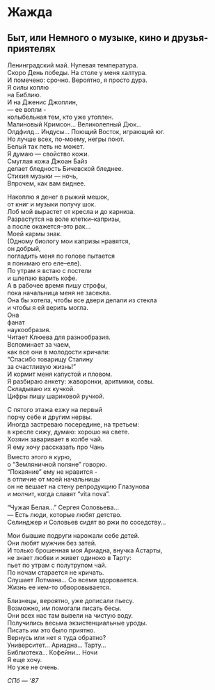 # Жажда  
  
## Быт, или Немного о музыке, кино и друзья-приятелях
  
Ленинградский&nbsp;май. Нулевая температура.  
Скоро День победы. На&nbsp;столе у&nbsp;меня халтура.  
И помечено: срочно. Вероятно, я&nbsp;просто дура.  
Я силы коплю   
на Библию.  
И на&nbsp;Дженис Джоплин,  
&mdash; ее&nbsp;вопли  -  
колыбельная&nbsp;тем, кто уже утоплен.  
Малиновый Кримсон&hellip; Великолепный&nbsp;Дюк&hellip;  
Олдфилд&hellip; Индусы&hellip; Поющий Восток, играющий&nbsp;юг.  
Но лучше всех, по-моему, негры поют.  
Белый так петь не&nbsp;может.  
Я думаю&nbsp;&mdash; свойство кожи.  
Смуглая кожа Джоан Байз  
делает бледность Бичевской бледнее.  
Стихия музыки&nbsp;&mdash; ночь,  
Впрочем, как вам виднее.  
  
Накоплю я&nbsp;денег в&nbsp;рыжий мешок,  
от книг и&nbsp;музыки получу&nbsp;шок.  
Лоб мой вырастет от&nbsp;кресла и&nbsp;до карниза.  
Разрастутся на&nbsp;воле клетки&#8211;капризы,  
а после окажется&#8211;это&nbsp;рак&hellip;  
Моей кармы знак.  
(Одному биологу мои капризы нравятся,  
он добрый,  
погладить меня по&nbsp;голове пытается  
я понимаю его еле&#8211;еле).  
По утрам я&nbsp;встаю с&nbsp;постели  
и шлепаю варить кофе.  
А в&nbsp;рабочее время пишу строфы,  
пока начальница меня не&nbsp;засекла.  
Она&nbsp;бы хотела, чтобы все двери делали из&nbsp;стекла  
и чтобы я&nbsp;ей верить могла.  
Она  
фанат  
наукообразия.  
Читает Клюева для разнообразия.  
Вспоминает за&nbsp;чаем,  
как все они в&nbsp;молодости кричали:  
&#8220;Спасибо товарищу Сталину  
за счастливую жизнь!&#8221;  
И кормит меня капустой и&nbsp;пловом.  
Я разбираю анкету: жаворонки, аритмики, совы.  
Складываю их&nbsp;кучкой.  
Цифры  пишу шариковой ручкой.  
  
С пятого этажа езжу на&nbsp;первый  
порчу себе и&nbsp;другим нервы.  
Иногда застреваю посередине, на&nbsp;третьем:  
в кресле сижу, думаю: хорошо на&nbsp;свете.  
Хозяин заваривает в&nbsp;колбе&nbsp;чай.  
Я  ему хочу рассказать про Чань&#133;  
Вместо этого я&nbsp;курю,  
 о&nbsp;&#8220;Земляничной поляне&#8221; говорю.  
&#8220;Покаяние&#8221; ему не&nbsp;нравится -  
в отличие от&nbsp;моей начальницы  
он не&nbsp;вешает на&nbsp;стену репродукцию Глазунова  
и молчит, когда славят &#8220;vita nova&#8221;.  
  
&#8220;Чужая Белая&hellip;&#8221; Сергея Соловьева&hellip;  
&mdash; Есть люди, которые любят детство.  
Селинджер и&nbsp;Соловьев сидят во&nbsp;ржи  по&nbsp;соседству&hellip;  
  
Мои бывшие подруги нарожали себе детей.  
Они любят мужчин без затей.  
И только брошенная моя Ариадна, внучка Астарты,  
не знает любви и&nbsp;живет одиноко в&nbsp;Тарту:  
пьет по&nbsp;утрам с&nbsp;полутрупом&nbsp;чай.  
По ночам старается не&nbsp;кричать.  
Слушает Лотмана&hellip; Со&nbsp;всеми здоровается.  
Жизнь ее&nbsp;кем-то обворовывается.  
  
Близнецы, вероятно, уже дописали пьесу.  
Возможно, им&nbsp;помогали писать бесы.  
Они всех нас там вывели на&nbsp;чистую воду.  
Получились весьма экзистенциальные уроды.  
Писать им&nbsp;это было приятно.  
Вернусь или нет я&nbsp;туда обратно?  
Университет&hellip; Ариадна&hellip; Тарту&hellip;  
Библиотека&hellip; Кофейни&hellip; Ночи  
Я еще хочу.  
Но уже не&nbsp;очень.

*СПб — '87*